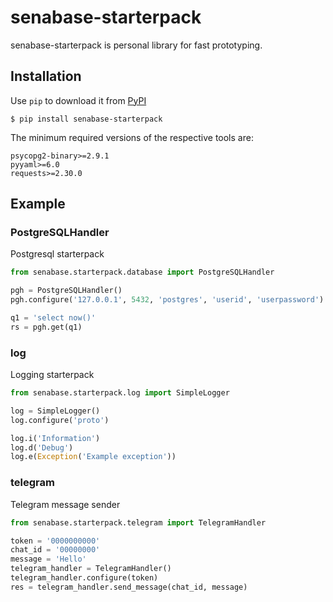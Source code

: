 # senabase-starterpack

senabase-starterpack is personal library for fast prototyping.

## Installation

Use `pip` to download it from [PyPI](https://pypi.org/project/senabase-starterpack/)

```shell
$ pip install senabase-starterpack
```

The minimum required versions of the respective tools are:

```
psycopg2-binary>=2.9.1
pyyaml>=6.0
requests>=2.30.0
```

## Example

### PostgreSQLHandler

Postgresql starterpack

```python
from senabase.starterpack.database import PostgreSQLHandler

pgh = PostgreSQLHandler()
pgh.configure('127.0.0.1', 5432, 'postgres', 'userid', 'userpassword')

q1 = 'select now()'
rs = pgh.get(q1)
```

### log

Logging starterpack

```python
from senabase.starterpack.log import SimpleLogger

log = SimpleLogger()
log.configure('proto')

log.i('Information')
log.d('Debug')
log.e(Exception('Example exception'))
```

### telegram

Telegram message sender

```python
from senabase.starterpack.telegram import TelegramHandler

token = '0000000000'
chat_id = '00000000'
message = 'Hello'
telegram_handler = TelegramHandler()
telegram_handler.configure(token)
res = telegram_handler.send_message(chat_id, message)
```